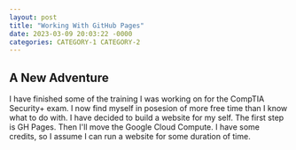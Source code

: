 ```yaml
---
layout: post
title: "Working With GitHub Pages"
date: 2023-03-09 20:03:22 -0000
categories: CATEGORY-1 CATEGORY-2
---
```


## A New Adventure

I have finished some of the training I was working on for the CompTIA Security+ exam. I now find myself in posesion of more free time than I know what to do with. I have decided to build a website for my self. The first step is GH Pages. Then I'll move the Google Cloud Compute. I have some credits, so I assume I can run a website for some duration of time. 

